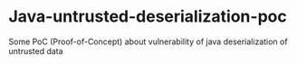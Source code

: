# Java-untrusted-deserialization-poc
Some PoC (Proof-of-Concept) about vulnerability of java deserialization of untrusted data 
